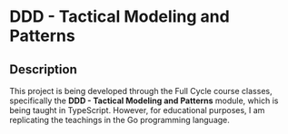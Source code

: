 # DDD - Tactical Modeling and Patterns

## Description

This project is being developed through the Full Cycle course classes, specifically the **DDD - Tactical Modeling and Patterns** module, which is being taught in TypeScript. However, for educational purposes, I am replicating the teachings in the Go programming language.
